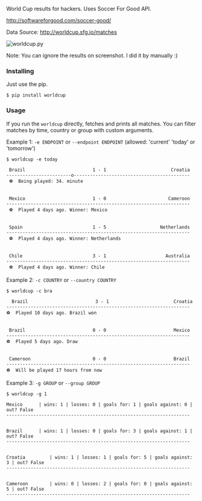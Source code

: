 World Cup results for hackers. Uses Soccer For Good API.

http://softwareforgood.com/soccer-good/

Data Source: http://worldcup.sfg.io/matches

![worldcup.py](http://i.imgur.com/DTUomdM.png)

Note: You can ignore the results on screenshot. I did it by manually :)


### Installing

Just use the pip.

    $ pip install worldcup

### Usage

If you run the `worldcup` directly, fetches and prints all matches.
You can filter matches by time, country or group with custom arguments.

Example 1:
`-e ENDPOINT` or `--endpoint ENDPOINT` (allowed: 'current' 'today' or 'tomorrow')

    $ worldcup -e today

     Brazil                         1 - 1                        Croatia
    ------------------------o-------------------------------------------
     ⚽  Being played: 34. minute


     Mexico                         1 - 0                       Cameroon
    --------------------------------------------------------------------
     ⚽  Played 4 days ago. Winner: Mexico


     Spain                          1 - 5                    Netherlands
    --------------------------------------------------------------------
     ⚽  Played 4 days ago. Winner: Netherlands


     Chile                          3 - 1                      Australia
    --------------------------------------------------------------------
     ⚽  Played 4 days ago. Winner: Chile


Example 2:
`-c COUNTRY` or `--country COUNTRY`

    $ worldcup -c bra

      Brazil                         3 - 1                        Croatia
    --------------------------------------------------------------------
    ⚽  Played 10 days ago. Brazil won
    

     Brazil                         0 - 0                         Mexico
    --------------------------------------------------------------------
    ⚽  Played 5 days ago. Draw
    

     Cameroon                       0 - 0                         Brazil
    --------------------------------------------------------------------
    ⚽  Will be played 17 hours from now

Example 3:
`-g GROUP` or `--group GROUP`

    $ worldcup -g 1
    
    Mexico 		| wins: 1 | losses: 0 | goals for: 1 | goals against: 0 | out? False
    --------------------------------------------------------------------
    

    Brazil 		| wins: 1 | losses: 0 | goals for: 3 | goals against: 1 | out? False
    --------------------------------------------------------------------
    

    Croatia 		| wins: 1 | losses: 1 | goals for: 5 | goals against: 3 | out? False
    --------------------------------------------------------------------
    

    Cameroon 		| wins: 0 | losses: 2 | goals for: 0 | goals against: 5 | out? False
    --------------------------------------------------------------------

